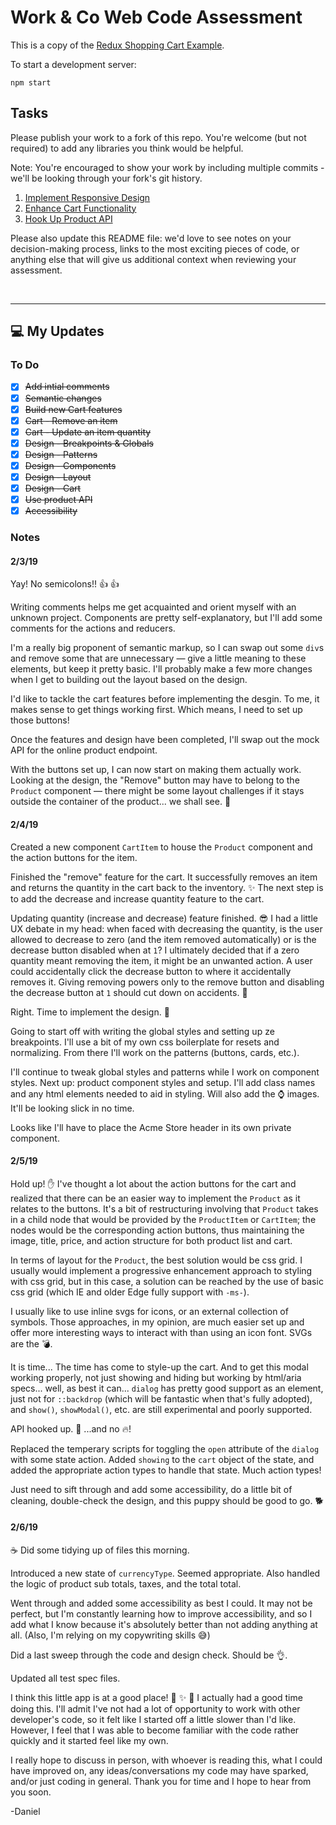 # Work & Co Web Code Assessment

This is a copy of the [Redux Shopping Cart Example](https://github.com/reactjs/redux/tree/master/examples/shopping-cart).

To start a development server:

```
npm start
```

## Tasks

Please publish your work to a fork of this repo. You're welcome (but not required) to add any libraries you think would be helpful.

Note: You're encouraged to show your work by including multiple commits - we'll be looking through your fork's git history.

1. [Implement Responsive Design](/tasks/01-responsive-design.md)
2. [Enhance Cart Functionality](/tasks/02-cart-enhancements.md)
3. [Hook Up Product API](/tasks/03-product-api.md)

Please also update this README file: we'd love to see notes on your decision-making process, links to the most exciting pieces of code, or anything else that will give us additional context when reviewing your assessment.

<br>

---

## :computer: My Updates

### To Do

- [x] <s>Add intial comments</s>
- [x] <s>Semantic changes</s>
- [x] <s>Build new Cart features</s>
- [x] <s>Cart - Remove an item</s>
- [x] <s>Cart - Update an item quantity</s>
- [x] <s>Design - Breakpoints & Globals</s>
- [x] <s>Design - Patterns</s>
- [x] <s>Design - Components</s>
- [x] <s>Design - Layout</s>
- [x] <s>Design - Cart</s>
- [x] <s>Use product API</s>
- [x] <s>Accessibility</s>

### Notes

#### 2/3/19

Yay! No semicolons!! :thumbsup: :thumbsup:

Writing comments helps me get acquainted and orient myself with an unknown project. Components are pretty self-explanatory, but I'll add some comments for the actions and reducers.

I'm a really big proponent of semantic markup, so I can swap out some `div`s and remove some that are unnecessary &mdash; give a little meaning to these elements, but keep it pretty basic. I'll probably make a few more changes when I get to building out the layout based on the design.

I'd like to tackle the cart features before implementing the desgin. To me, it makes sense to get things working first. Which means, I need to set up those buttons!

Once the features and design have been completed, I'll swap out the mock API for the online product endpoint.

With the buttons set up, I can now start on making them actually work. Looking at the design, the "Remove" button may have to belong to the `Product` component &mdash; there might be some layout challenges if it stays outside the container of the product... we shall see. 🤔

#### 2/4/19

Created a new component `CartItem` to house the `Product` component and the action buttons for the item.

Finished the "remove" feature for the cart. It successfully removes an item and returns the quantity in the cart back to the inventory. :sparkles: The next step is to add the decrease and increase quantity feature to the cart.

Updating quantity (increase and decrease) feature finished. :sunglasses: I had a little UX debate in my head: when faced with decreasing the quantity, is the user allowed to decrease to zero (and the item removed automatically) or is the decrease button disabled when at `1`? I ultimately decided that if a zero quantity meant removing the item, it might be an unwanted action. A user could accidentally click the decrease button to where it accidentally removes it. Giving removing powers only to the remove button and disabling the decrease button at `1` should cut down on accidents. :punch:

Right. Time to implement the design. :raised_hands:

Going to start off with writing the global styles and setting up ze breakpoints. I'll use a bit of my own css boilerplate for resets and normalizing. From there I'll work on the patterns (buttons, cards, etc.).

I'll continue to tweak global styles and patterns while I work on component styles. Next up: product component styles and setup. I'll add class names and any html elements needed to aid in styling. Will also add the :watch: images. It'll be looking slick in no time.

Looks like I'll have to place the Acme Store header in its own private component.

#### 2/5/19

Hold up! :hand: I've thought a lot about the action buttons for the cart and realized that there can be an easier way to implement the `Product` as it relates to the buttons. It's a bit of restructuring involving that `Product` takes in a child node that would be provided by the `ProductItem` or `CartItem`; the nodes would be the corresponding action buttons, thus maintaining the image, title, price, and action structure for both product list and cart.

In terms of layout for the `Product`, the best solution would be css grid. I usually would implement a progressive enhancement approach to styling with css grid, but in this case, a solution can be reached by the use of basic css grid (which IE and older Edge fully support with `-ms-`).

I usually like to use inline svgs for icons, or an external collection of symbols. Those approaches, in my opinion, are much easier set up and offer more interesting ways to interact with than using an icon font. SVGs are the :bomb:.

It is time... The time has come to style-up the cart. And to get this modal working properly, not just showing and hiding but working by html/aria specs... well, as best it can... `dialog` has pretty good support as an element, just not for `::backdrop` (which will be fantastic when that's fully adopted), and `show()`, `showModal()`, etc. are still experimental and poorly supported.

API hooked up. :electric_plug: ...and no :fire:!

Replaced the temperary scripts for toggling the `open` attribute of the `dialog` with some state action. Added `showing` to the `cart` object of the state, and added the appropriate action types to handle that state. Much action types!

Just need to sift through and add some accessibility, do a little bit of cleaning, double-check the design, and this puppy should be good to go. :dog2:

#### 2/6/19

:coffee: Did some tidying up of files this morning.

Introduced a new state of `currencyType`. Seemed appropriate. Also handled the logic of product sub totals, taxes, and the total total.

Went through and added some accessibility as best I could. It may not be perfect, but I'm constantly learning how to improve accessibility, and so I add what I know because it's absolutely better than not adding anything at all. (Also, I'm relying on my copywriting skills :sweat_smile:)

Did a last sweep through the code and design check. Should be :ok_hand:.

Updated all test spec files.

I think this little app is at a good place! :tada: :sparkles: :unicorn: I actually had a good time doing this. I'll admit I've not had a lot of opportunity to work with other developer's code, so it felt like I started off a little slower than I'd like. However, I feel that I was able to become familiar with the code rather quickly and it started feel like my own. 

I really hope to discuss in person, with whoever is reading this, what I could have improved on, any ideas/conversations my code may have sparked, and/or just coding in general. Thank you for time and I hope to hear from you soon.

-Daniel
